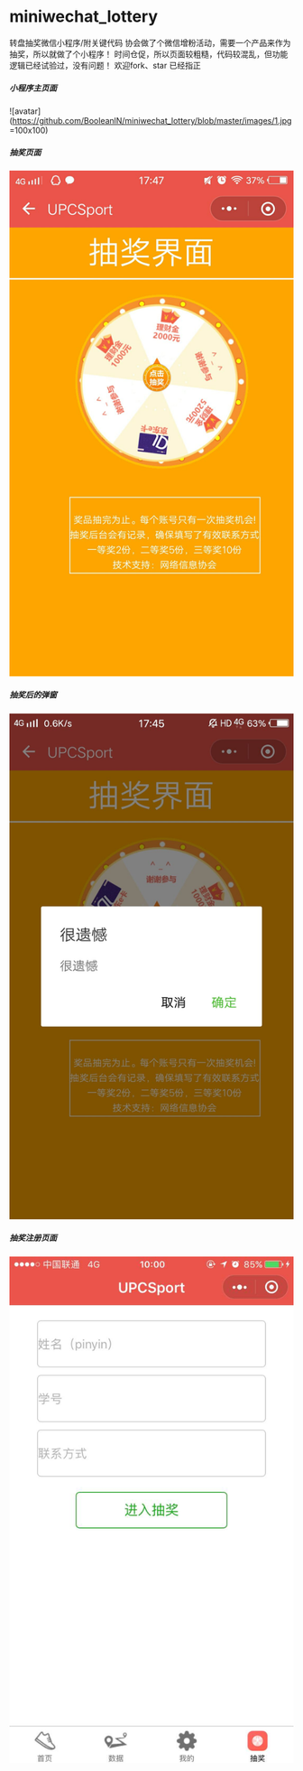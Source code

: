 # miniwechat_lottery
转盘抽奖微信小程序/附关键代码
协会做了个微信增粉活动，需要一个产品来作为抽奖，所以就做了个小程序！
时间仓促，所以页面较粗糙，代码较混乱，但功能逻辑已经试验过，没有问题！
欢迎fork、star 已经指正
##### 小程序主页面
![avatar](https://github.com/BooleanlN/miniwechat_lottery/blob/master/images/1.jpg =100x100)
##### 抽奖页面
![avatar](https://github.com/BooleanlN/miniwechat_lottery/blob/master/images/2.jpg)
##### 抽奖后的弹窗
![avatar](https://github.com/BooleanlN/miniwechat_lottery/blob/master/images/3.jpg)
##### 抽奖注册页面
![avatar](https://github.com/BooleanlN/miniwechat_lottery/blob/master/images/4.jpg)
